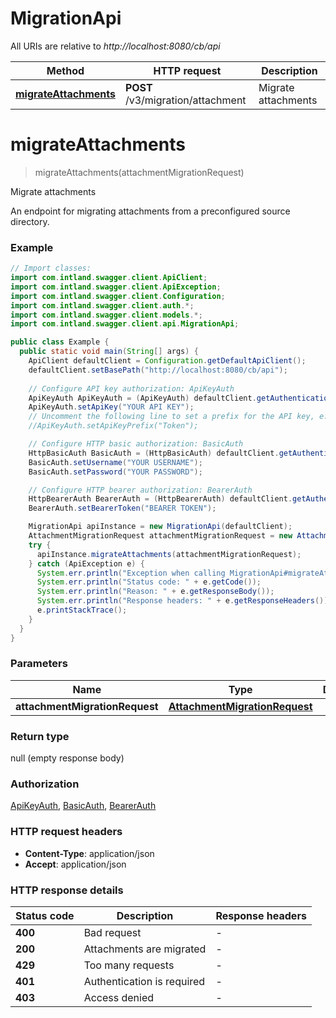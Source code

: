 # MigrationApi

All URIs are relative to *http://localhost:8080/cb/api*

Method | HTTP request | Description
------------- | ------------- | -------------
[**migrateAttachments**](MigrationApi.md#migrateAttachments) | **POST** /v3/migration/attachment | Migrate attachments


<a name="migrateAttachments"></a>
# **migrateAttachments**
> migrateAttachments(attachmentMigrationRequest)

Migrate attachments

An endpoint for migrating attachments from a preconfigured source directory.

### Example
```java
// Import classes:
import com.intland.swagger.client.ApiClient;
import com.intland.swagger.client.ApiException;
import com.intland.swagger.client.Configuration;
import com.intland.swagger.client.auth.*;
import com.intland.swagger.client.models.*;
import com.intland.swagger.client.api.MigrationApi;

public class Example {
  public static void main(String[] args) {
    ApiClient defaultClient = Configuration.getDefaultApiClient();
    defaultClient.setBasePath("http://localhost:8080/cb/api");
    
    // Configure API key authorization: ApiKeyAuth
    ApiKeyAuth ApiKeyAuth = (ApiKeyAuth) defaultClient.getAuthentication("ApiKeyAuth");
    ApiKeyAuth.setApiKey("YOUR API KEY");
    // Uncomment the following line to set a prefix for the API key, e.g. "Token" (defaults to null)
    //ApiKeyAuth.setApiKeyPrefix("Token");

    // Configure HTTP basic authorization: BasicAuth
    HttpBasicAuth BasicAuth = (HttpBasicAuth) defaultClient.getAuthentication("BasicAuth");
    BasicAuth.setUsername("YOUR USERNAME");
    BasicAuth.setPassword("YOUR PASSWORD");

    // Configure HTTP bearer authorization: BearerAuth
    HttpBearerAuth BearerAuth = (HttpBearerAuth) defaultClient.getAuthentication("BearerAuth");
    BearerAuth.setBearerToken("BEARER TOKEN");

    MigrationApi apiInstance = new MigrationApi(defaultClient);
    AttachmentMigrationRequest attachmentMigrationRequest = new AttachmentMigrationRequest(); // AttachmentMigrationRequest | 
    try {
      apiInstance.migrateAttachments(attachmentMigrationRequest);
    } catch (ApiException e) {
      System.err.println("Exception when calling MigrationApi#migrateAttachments");
      System.err.println("Status code: " + e.getCode());
      System.err.println("Reason: " + e.getResponseBody());
      System.err.println("Response headers: " + e.getResponseHeaders());
      e.printStackTrace();
    }
  }
}
```

### Parameters

Name | Type | Description  | Notes
------------- | ------------- | ------------- | -------------
 **attachmentMigrationRequest** | [**AttachmentMigrationRequest**](AttachmentMigrationRequest.md)|  | [optional]

### Return type

null (empty response body)

### Authorization

[ApiKeyAuth](../README.md#ApiKeyAuth), [BasicAuth](../README.md#BasicAuth), [BearerAuth](../README.md#BearerAuth)

### HTTP request headers

 - **Content-Type**: application/json
 - **Accept**: application/json

### HTTP response details
| Status code | Description | Response headers |
|-------------|-------------|------------------|
**400** | Bad request |  -  |
**200** | Attachments are migrated |  -  |
**429** | Too many requests |  -  |
**401** | Authentication is required |  -  |
**403** | Access denied |  -  |

